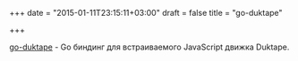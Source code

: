 +++
date = "2015-01-11T23:15:11+03:00"
draft = false
title = "go-duktape"

+++

<p><a href="https://github.com/olebedev/go-duktape">go-duktape</a>&nbsp;- Go биндинг для встраиваемого JavaScript движка&nbsp;Duktape.</p>

